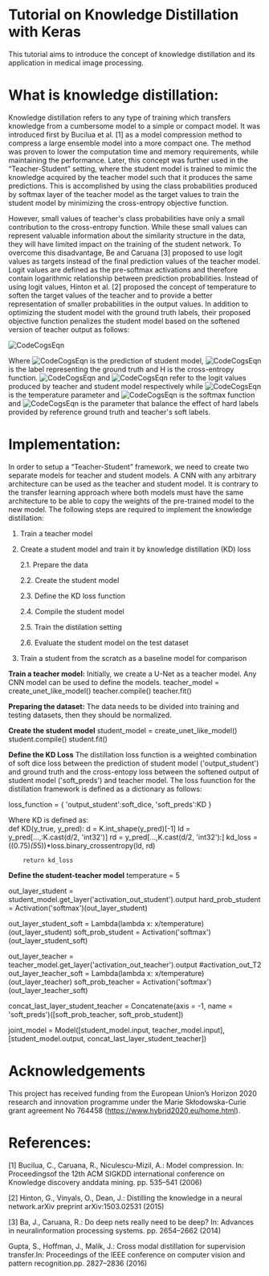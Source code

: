 # Tutorial on Knowledge Distillation with Keras
This tutorial aims to introduce the concept of knowledge distillation and its application in medical image processing. 

# What is knowledge distillation:
Knowledge distillation refers to any type of training which transfers knowledge from a cumbersome model to a simple or compact model. It was introduced first by Bucilua et al. [1] as a model compression method to compress a large ensemble model into a more compact one. The method was proven to lower the computation time and  memory requirements, while maintaining the performance. Later, this concept was further used in the “Teacher-Student” setting, where the student model is trained to mimic the knowledge acquired by the teacher model such that it produces the same predictions. This is accomplished by using the class probabilities produced by softmax layer of the teacher model as the target values to train the student model by minimizing the cross-entropy objective function.

However, small values of teacher's class probabilities have only a small contribution to the cross-entropy function. While these small values can represent valuable information about the similarity structure in the data, they will have limited impact on the training of the student network. To overcome this disadvantage, Be and Caruana [3] proposed to use logit values as targets instead of the final prediction values of the teacher model. Logit values are defined as the pre-softmax activations and therefore contain logarithmic relationship between prediction probabilities. 
Instead of using logit values, Hinton et al. [2] proposed the concept of temperature to soften the target values of the teacher and to provide a better representation of smaller probabilities in the output values. In addition to optimizing the student model with the ground truth labels, their proposed objective function penalizes the student model based on the softened version of teacher output as follows: 

![CodeCogsEqn](https://user-images.githubusercontent.com/41435220/101779817-07134000-3af6-11eb-8afd-dae7d28a69d7.gif)

Where ![CodeCogsEqn](https://user-images.githubusercontent.com/41435220/101780336-b3edbd00-3af6-11eb-99ac-5a1e4df317b8.gif) is the prediction of student model, ![CodeCogsEqn](https://user-images.githubusercontent.com/41435220/101780503-e8fa0f80-3af6-11eb-8398-4a67f19c4a81.gif) is the label representing the ground truth and H is the cross-entropy function. ![CodeCogsEqn](https://user-images.githubusercontent.com/41435220/101780662-18a91780-3af7-11eb-9c25-adbbde068a3f.gif) and ![CodeCogsEqn](https://user-images.githubusercontent.com/41435220/101926687-cf7ac580-3bd3-11eb-9711-e9a1d8a8e7cd.gif) refer to the logit values produced by teacher and student model respectively while ![CodeCogsEqn](https://user-images.githubusercontent.com/41435220/101926781-eb7e6700-3bd3-11eb-95dd-57ffef2ac984.gif) is the temperature parameter and ![CodeCogsEqn](https://user-images.githubusercontent.com/41435220/101926858-0bae2600-3bd4-11eb-80b6-91ad5f15ea59.gif) is the softmax function and ![CodeCogsEqn](https://user-images.githubusercontent.com/41435220/101928455-e3272b80-3bd5-11eb-8f6d-9c881f0d90c1.gif) is the parameter that balance the effect of hard labels provided by reference ground truth and teacher's soft labels. 

# Implementation:
In order to setup a “Teacher-Student” framework, we need to create two separate models for teacher and student models. A CNN with any arbitrary architecture can be used as the teacher and student model. It is contrary to the transfer learning approach where both models must have the same architecture to be able to copy the weights of the pre-trained model to the new model. The following steps are required to implement the knowledge distillation:

1. Train a teacher model
2. Create a student model and train it by knowledge distillation (KD) loss 

   2.1. Prepare the data
  
   2.2. Create the student model
   
   2.3. Define the KD loss function
  
   2.4. Compile the student model
  
   2.5. Train the distilation setting
  
   2.6. Evaluate the student model on the test dataset
  
3. Train a student from the scratch as a baseline model for comparison

**Train a teacher model:**
Initially, we create a U-Net as a teacher model. Any CNN model can be used to define the models.
teacher_model = create_unet_like_model()
teacher.compile()
teacher.fit()

**Preparing the dataset:**
The data needs to be divided into training and testing datasets, then they should be normalized. 


**Create the student model**
student_model = create_unet_like_model()
student.compile()
student.fit()

**Define the KD Loss**
The distillation loss function is a weighted combination of soft dice loss between the prediction of student model ('output_student') and ground truth and the cross-entopy loss between the softened output of student model ('soft_preds') and teacher model. The loss fuunction for the distillation framework is defined as a dictionary as follows:

loss_function = {
                    'output_student':soft_dice,
                    'soft_preds':KD
                      }
                
   
Where KD is defined as:                
def KD(y_true, y_pred):
        d = K.int_shape(y_pred)[-1]
        ld = y_pred[...,:K.cast(d/2, 'int32')]
        rd = y_pred[...,K.cast(d/2, 'int32'):]
        kd_loss = ((0.75)*(5*5))*loss.binary_crossentropy(ld, rd)

        return kd_loss
        
**Define the student-teacher model**
temperature = 5

out_layer_student = student_model.get_layer('activation_out_student').output 
hard_prob_student = Activation('softmax')(out_layer_student)
   
out_layer_student_soft  = Lambda(lambda x: x/temperature)(out_layer_student)
soft_prob_student = Activation('softmax')(out_layer_student_soft)

out_layer_teacher = teacher_model.get_layer('activation_out_teacher').output #activation_out_T2
out_layer_teacher_soft  = Lambda(lambda x: x/temperature)(out_layer_teacher)
soft_prob_teacher = Activation('softmax')(out_layer_teacher_soft)

concat_last_layer_student_teacher = Concatenate(axis = -1, name = 'soft_preds')([soft_prob_teacher, soft_prob_student])

joint_model = Model([student_model.input, teacher_model.input], [student_model.output, concat_last_layer_student_teacher])



# Acknowledgements
This project has received funding from the European Union’s Horizon 2020 research and innovation programme under the Marie Skłodowska-Curie grant agreement No 764458 (https://www.hybrid2020.eu/home.html).


# References:
[1] Bucilua, C., Caruana, R., Niculescu-Mizil, A.: Model compression. In: Proceedingsof the 12th ACM SIGKDD international conference on Knowledge discovery anddata mining. pp. 535–541 (2006)

[2] Hinton, G., Vinyals, O., Dean, J.: Distilling the knowledge in a neural network.arXiv preprint arXiv:1503.02531 (2015)

[3]  Ba, J., Caruana, R.: Do deep nets really need to be deep? In: Advances in neuralinformation processing systems. pp. 2654–2662 (2014)

Gupta, S., Hoffman, J., Malik, J.: Cross modal distillation for supervision transfer.In: Proceedings of the IEEE conference on computer vision and pattern recognition.pp. 2827–2836 (2016)



